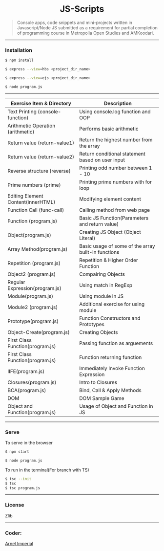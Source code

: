 <h1 align=center>JS-Scripts</h1> 

> Console apps, code snippets and mini-projects written in Javascript/Node JS submitted as a requirement for partial completion of programming course in Metropolia Open Studies and AMKoodari.

---

### Installation

```sh
$ npm install
```

```sh
$ express --view=hbs <project_dir_name>
```

```sh
$ express --view=ejs <project_dir_name>
```

```sh
$ node program.js
```
---

| Exercise Item & Directory         | Description                                             |
|-----------------------------------|---------------------------------------------------------|
| Text Printing (console-function)  | Using console.log function and OOP                      | 
| Arithmetic Operation (arithmetic) | Performs basic arithmetic                               |
| Return value (return-value1)      | Return the highest number from the array                |
| Return value (return-value2)      | Return conditional statement based on user input        |
| Reverse structure (reverse)       | Printing odd number between 1 - 10                      |
| Prime numbers (prime)             | Printing prime numbers with for loop                    |
| Editing Element Content(innerHTML)| Modifying element content                               |
| Function Call (func-call)         | Calling method from web page                            |
| Function (program.js)             | Basic JS Function(Parameters and return value)          |
| Object(program.js)                | Creating JS Object (Object Literal)                     |
| Array Method(program.js)          | Basic usage of some of the array built-in functions     |
| Repetition (program.js)           | Repetition & Higher Order Function                      |
| Object2 (program.js)              | Compairing Objects                                      |
| Regular Expression(program.js)    | Using match in RegExp                                   |
| Module(program.js)                | Using module in JS                                      |
| Module2 (program.js)              | Additional exercise for using module                    |
| Prototype(program.js)             | Function Constructors and Prototypes                    |
| Object-Create(program.js)         | Creating Objects                                        |
| First Class Function(program.js)  | Passing function as arguements                          |
| First Class Function(program.js)  | Function returning function                             |
| IIFE(program.js)                  | Immediately Invoke Function Expression                  |
| Closures(program.js)              | Intro to Closures                                       |
| BCA(program.js)                   | Bind, Call & Apply Methods                              |
| DOM                               | DOM Sample Game                                         |
| Object and Function(program.js)   | Usage of Object and Function in JS                      |



---

### Serve
To serve in the browser

```sh
$ npm start
```

```sh
$ node program.js
```

To run in the terminal(For branch with TS)
```sh
$ tsc --init
$ tsc
$ tsc program.js

```
---

### License
Zlib

---

### Coder:
[Arnel Imperial](https://arnelimperial.com)
